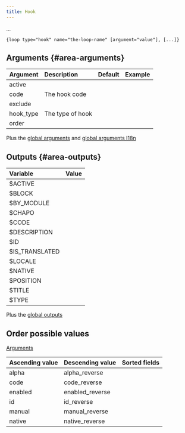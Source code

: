 ```yaml
---
title: Hook
---
```


...

`{loop type="hook" name="the-loop-name" [argument="value"], [...]}`

## Arguments {#area-arguments}

| Argument | Description | Default | Example |
|----------|:------------|:-------:|:--------|
| active   | | | |
| code     | The hook code | | |
| exclude  | | | |
| hook_type| The type of hook | | |
| order    | | | |

Plus the [global arguments](./global_arguments) and [global arguments I18n](./global_arguments_I18n.md)

## Outputs {#area-outputs}

| Variable        | Value |
|:----------------|:------|
| $ACTIVE         | |
| $BLOCK          | |
| $BY_MODULE      | |
| $CHAPO          | |
| $CODE           | |
| $DESCRIPTION    | |
| $ID             | |
| $IS_TRANSLATED  | |
| $LOCALE         | |
| $NATIVE         | |
| $POSITION       | |
| $TITLE          | |
| $TYPE           | |

Plus the [global outputs](./global_outputs)

## Order possible values

[Arguments](#area-arguments)

| Ascending value | Descending value | Sorted fields |
|-----------------|------------------|:--------------|
| alpha           | alpha_reverse    | |
| code            | code_reverse     | |
| enabled         | enabled_reverse  | |
| id              | id_reverse       | |
| manual          | manual_reverse   | |
| native          | native_reverse   | |
